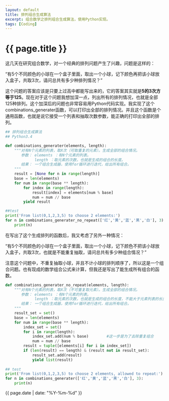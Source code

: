 ```yaml
---
layout: default
title: 排列组合生成算法
excerpt: 组合数学之排列组合生成算法，使用Python实现。
tags: [Coding]
---
```

{{ page.title }}
================
这几天在研究组合数学，对一个经典的排列问题产生了兴趣，问题是这样的：

“有5个不同颜色的小球在一个盒子里面，取出一个小球，记下颜色再把该小球放入盒子，共取3次，请问总共有多少种排列情况？”

这个问题的答案应该是只要上过高中都能写出来的，它的答案其实就是**5的3次方等于125**。现在对于这个问题我想加深一点，列出所有的排列情况，也就是全部125种排列。这个加深后的问题也非常容易用Python代码实现。我实现了这个combinations_generater函数，可以打印出全部的排列情况。并且这个函数是个通用函数，也就是说它接受一个列表和抽取次数参数，能正确的打印出全部的排列。

```python
## 排列组合生成算法
## Python3.4

def combinations_generater(elements, length):
    """对有N个元素的列表，取X次（可取重复的元素）。生成全部的组合情况。
       参数： elements ：有N个元素的列表。
             length ：取元素的次数，也就是生成的组合的长度。
       结果： 一个组合生成器，使用for循环进行迭代，给出所有组合。
    """
    result = [None for n in range(length)]
    base = len(elements)  
    for num in range(base ** length):
        for index in range(length):
            result[index] = elements[num % base]
            num = num // base
        yield result

##test
print('From list(0,1,2,3,5) to choose 2 elements:')
for n in combinations_generater_no_repeat(['红','黄','蓝','黑','白'], 3):
    print(n)
```

在写出了这个生成排列的函数后，我又考虑了另外一种情况：

“有5个不同颜色的小球在一个盒子里面，取出一个小球，记下颜色不把该小球放入盒子，共取3次，也就是不能重复抽取，请问总共有多少种组合情况？”

注意这个问题中，不重复抽取小球，并且不计小球的排列顺序了，所以这是一个组合问题。也有现成的数学组合公式来计算，但我还是写出了能生成所有组合的函数。

```python 
def combinations_generater_no_repeat(elements, length):
    """对有N个元素的列表，取X次（不可重复取元素）。生成全部的组合情况。
       参数： elements ：有N个元素的列表。
             length ：取元素的次数，也就是生成的组合的长度，不能大于元素列表的长度。
       结果： 一个组合生成器，使用for循环进行迭代，给出所有组合。
    """
    result_set = set()
    base = len(elements)  
    for num in range(base ** length):
        index_set = set()
        for i in range(length):
            index_set.add(num % base)        #这一步是为了去除重复组合
            num = num // base
        result = tuple([elements[i] for i in index_set])
        if (len(result) == length) & (result not in result_set):
            result_set.add(result)
            yield list(result)
 
## test 
print('From list(0,1,2,3,5) to choose 2 elements, allowed to repeat:')
for n in combinations_generater(['红','黄','蓝','黑','白'], 3):
    print(n)
```

{{ page.date | date: "%Y-%m-%d" }}
